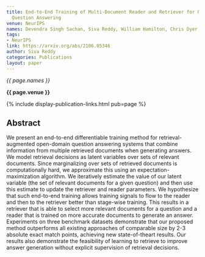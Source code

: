 ```yaml
---
title: End-to-End Training of Multi-Document Reader and Retriever for Open-Domain
  Question Answering
venue: NeurIPS
names: Devendra Singh Sachan, Siva Reddy, William Hamilton, Chris Dyer, Dani Yogatama
tags:
- NeurIPS
link: https://arxiv.org/abs/2106.05346
author: Siva Reddy
categories: Publications
layout: paper
---
```


*{{ page.names }}*

**{{ page.venue }}**

{% include display-publication-links.html pub=page %}

## Abstract

We present an end-to-end differentiable training method for retrieval-augmented open-domain question answering systems that combine information from multiple retrieved documents when generating answers. We model retrieval decisions as latent variables over sets of relevant documents. Since marginalizing over sets of retrieved documents is computationally hard, we approximate this using an expectation-maximization algorithm. We iteratively estimate the value of our latent variable (the set of relevant documents for a given question) and then use this estimate to update the retriever and reader parameters. We hypothesize that such end-to-end training allows training signals to flow to the reader and then to the retriever better than stage-wise training. This results in a retriever that is able to select more relevant documents for a question and a reader that is trained on more accurate documents to generate an answer. Experiments on three benchmark datasets demonstrate that our proposed method outperforms all existing approaches of comparable size by 2-3 absolute exact match points, achieving new state-of-theart results. Our results also demonstrate the feasibility of learning to retrieve to improve answer generation without explicit supervision of retrieval decisions.